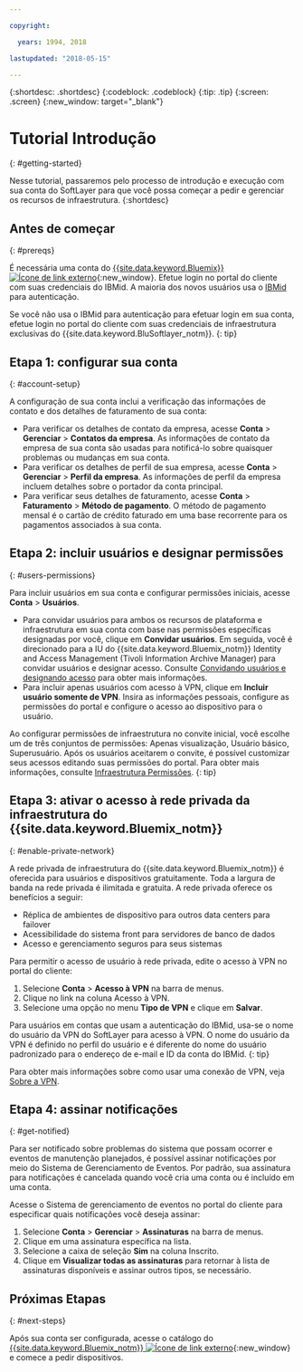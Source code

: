 ```yaml
---

copyright:

  years: 1994, 2018

lastupdated: "2018-05-15"

---
```


{:shortdesc: .shortdesc}
{:codeblock: .codeblock}
{:tip: .tip}
{:screen: .screen}
{:new_window: target="_blank"}


# Tutorial Introdução
{: #getting-started}

Nesse tutorial, passaremos pelo processo de introdução e execução com sua conta do SoftLayer para que você possa começar a pedir e gerenciar os recursos de infraestrutura.
{:shortdesc}

## Antes de começar
{: #prereqs}

É necessária uma conta do [ {{site.data.keyword.Bluemix}}![Ícone de link externo](../icons/launch-glyph.svg "Ícone de link externo")](https://control.bluemix.net/){:new_window}. Efetue login no portal do cliente com suas credenciais do IBMid. A maioria dos novos usuários usa o [IBMid](/docs/account/softlayerlink.html#switchtoIBMid) para autenticação.

Se você não usa o IBMid para autenticação para efetuar login em sua conta, efetue login no portal do cliente com suas credenciais de infraestrutura exclusivas do {{site.data.keyword.BluSoftlayer_notm}}.
{: tip}

## Etapa 1: configurar sua conta
{: #account-setup}

A configuração de sua conta inclui a verificação das informações de contato e dos detalhes de faturamento de sua conta:
 * Para verificar os detalhes de contato da empresa, acesse **Conta** > **Gerenciar** > **Contatos da empresa**. As informações de contato da empresa de sua conta são usadas para notificá-lo sobre quaisquer problemas ou mudanças em sua conta.
 * Para verificar os detalhes de perfil de sua empresa, acesse **Conta** > **Gerenciar** > **Perfil da empresa**. As informações de perfil da empresa incluem detalhes sobre o portador da conta principal.
 * Para verificar seus detalhes de faturamento, acesse **Conta** > **Faturamento** > **Método de pagamento**. O método de pagamento mensal é o cartão de crédito faturado em uma base recorrente para os pagamentos associados à sua conta.

## Etapa 2: incluir usuários e designar permissões
{: #users-permissions}

Para incluir usuários em sua conta e configurar permissões iniciais, acesse **Conta** > **Usuários**.
 * Para convidar usuários para ambos os recursos de plataforma e infraestrutura em sua conta com base nas permissões específicas designadas por você, clique em **Convidar usuários**. Em seguida, você é direcionado para a IU do {{site.data.keyword.Bluemix_notm}} Identity and Access Management (Tivoli Information Archive Manager) para convidar usuários e designar acesso. Consulte [Convidando usuários e designando acesso](/docs/iam/iamuserinv.html) para obter mais informações.
 * Para incluir apenas usuários com acesso à VPN, clique em **Incluir usuário somente de VPN**. Insira as informações pessoais, configure as permissões do portal e configure o acesso ao dispositivo para o usuário.

Ao configurar permissões de infraestrutura no convite inicial, você escolhe um de três conjuntos de permissões: Apenas visualização, Usuário básico, Superusuário. Após os usuários aceitarem o convite, é possível customizar seus acessos editando suas permissões do portal. Para obter mais informações, consulte [Infraestrutura Permissões](/docs/iam/infrastructureaccess.html).
{: tip}

## Etapa 3: ativar o acesso à rede privada da infraestrutura do {{site.data.keyword.Bluemix_notm}}
{: #enable-private-network}

A rede privada de infraestrutura do {{site.data.keyword.Bluemix_notm}} é oferecida para usuários e dispositivos gratuitamente. Toda a largura de banda na rede privada é ilimitada e gratuita. A rede privada oferece os benefícios a seguir:
  * Réplica de ambientes de dispositivo para outros data centers para failover
  * Acessibilidade do sistema front para servidores de banco de dados
  * Acesso e gerenciamento seguros para seus sistemas

Para permitir o acesso de usuário à rede privada, edite o acesso à VPN no portal do cliente:
  1. Selecione **Conta** > **Acesso à VPN** na barra de menus.  
  2. Clique no link na coluna Acesso à VPN.
  3. Selecione uma opção no menu **Tipo de VPN** e clique em **Salvar**.  

Para usuários em contas que usam a autenticação do IBMid, usa-se o nome do usuário da VPN do SoftLayer para acesso à VPN. O nome do usuário da VPN é definido no perfil do usuário e é diferente do nome do usuário padronizado para o endereço de e-mail e ID da conta do IBMid.
{: tip}

Para obter mais informações sobre como usar uma conexão de VPN, veja [Sobre a VPN](/docs/infrastructure/iaas-vpn/about-vpn.html).

## Etapa 4: assinar notificações
{: #get-notified}

Para ser notificado sobre problemas do sistema que possam ocorrer e eventos de manutenção planejados, é possível assinar notificações por meio do Sistema de Gerenciamento de Eventos. Por padrão, sua assinatura para notificações é cancelada quando você cria uma conta ou é incluído em uma conta.

Acesse o Sistema de gerenciamento de eventos no portal do cliente para especificar quais notificações você deseja assinar:
  1. Selecione **Conta** > **Gerenciar** > **Assinaturas** na barra de menus.
  2. Clique em uma assinatura específica na lista.
  3. Selecione a caixa de seleção **Sim** na coluna Inscrito.
  4. Clique em **Visualizar todas as assinaturas** para retornar à lista de assinaturas disponíveis e assinar outros tipos, se necessário.

## Próximas Etapas
{: #next-steps}

Após sua conta ser configurada, acesse o catálogo do [{{site.data.keyword.Bluemix_notm}} ![Ícone de link externo](../icons/launch-glyph.svg)](https://console.bluemix.net/catalog/?category=infrastructure){:new_window} e comece a pedir dispositivos.
